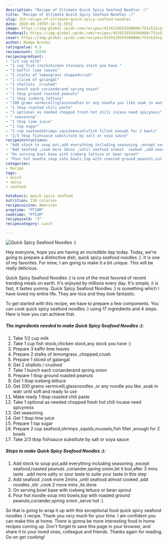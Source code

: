 ```yaml
---
description: "Recipe of Ultimate Quick Spicy Seafood Noodles :)"
title: "Recipe of Ultimate Quick Spicy Seafood Noodles :)"
slug: 353-recipe-of-ultimate-quick-spicy-seafood-noodles
date: 2020-09-19T07:14:32.555Z
image: https://img-global.cpcdn.com/recipes/4529219554508800/751x532cq70/quick-spicy-seafood-noodles-recipe-main-photo.jpg
thumbnail: https://img-global.cpcdn.com/recipes/4529219554508800/751x532cq70/quick-spicy-seafood-noodles-recipe-main-photo.jpg
cover: https://img-global.cpcdn.com/recipes/4529219554508800/751x532cq70/quick-spicy-seafood-noodles-recipe-main-photo.jpg
author: Madge Brooks
ratingvalue: 4.5
reviewcount: 31559
recipeingredient:
- "1/2 cup milk"
- "1 cup fish stockchicken stockany stock you have "
- "3 kaffir lime leaves"
- "2 stalks of lemongrass choppedcrush"
- "1 sliced of galangal"
- "2 shallots  crushed"
- "1 bunch each corianderand spring onion"
- "1 tbsp ground roasted peanuts"
- "1 tbsp iceberg lettuce"
- "200 grams vermicelliglassnoodles or any noodle you like soak in watr until soft and ready to use"
- "1 tbsp roasted chili paste"
- "1 optional as needed chopped fresh hot chili incase need spicyness"
- " seasoning"
- "1 tbsp lime juice"
- "1 tsp sugar"
- "2 cup seafoodshrimps squidsmusselsfish fillet enough for 2 bowls"
- "2/3 tbsp fishsauce substitute by salt or soya sauce"
recipeinstructions:
- "Add stock to soup pot,add everything including seasoning ,except seafood,roasted peanuts ,coriander,spring onion,let it boil,after 3 mins taste ..add more salty or sour taste to suite your taste in this step"
- "Add seafood ,cook more 2mins ,until seafood almost  cooked ,add noodles ,stir ,cook 2 more mins ,its done"
- "On serving bowl base with iceberg lettuce or bean sprout"
- "Pour hot noodle soup into bowls,top with roasted ground peanuts,coriander,spring onion ,serve hot :)"
categories:
- Recipe
tags:
- quick
- spicy
- seafood

katakunci: quick spicy seafood 
nutrition: 138 calories
recipecuisine: American
preptime: "PT10M"
cooktime: "PT52M"
recipeyield: "3"
recipecategory: Lunch

---
```



![Quick Spicy Seafood Noodles :)](https://img-global.cpcdn.com/recipes/4529219554508800/751x532cq70/quick-spicy-seafood-noodles-recipe-main-photo.jpg)

Hey everyone, hope you are having an incredible day today. Today, we're going to prepare a distinctive dish, quick spicy seafood noodles :). It is one of my favorites. For mine, I am going to make it a bit unique. This will be really delicious.

Quick Spicy Seafood Noodles :) is one of the most favored of recent trending meals on earth. It's enjoyed by millions every day. It's simple, it is fast, it tastes yummy. Quick Spicy Seafood Noodles :) is something which I have loved my entire life. They are nice and they look fantastic.




To get started with this recipe, we have to prepare a few components. You can cook quick spicy seafood noodles :) using 17 ingredients and 4 steps. Here is how you can achieve that.

<!--inarticleads1-->

##### The ingredients needed to make Quick Spicy Seafood Noodles :):

1. Take 1/2 cup milk
1. Take 1 cup fish stock,chicken stock,any stock you have :)
1. Prepare 3 kaffir lime leaves
1. Prepare 2 stalks of lemongrass ,chopped,crush
1. Prepare 1 sliced of galangal
1. Get 2 shallots / crushed
1. Take 1 bunch each corianderand spring onion
1. Prepare 1 tbsp ground roasted peanuts
1. Get 1 tbsp iceberg lettuce
1. Get 200 grams vermicelli,glassnoodles ,or any noodle you like ,soak in watr until soft and ready to use
1. Make ready 1 tbsp roasted chili paste
1. Take 1 optional as needed chopped fresh hot chili incase need spicyness
1. Get  seasoning
1. Get 1 tbsp lime juice
1. Prepare 1 tsp sugar
1. Prepare 2 cup seafood,shrimps ,squids,mussels,fish fillet ,enough for 2 bowls
1. Take 2/3 tbsp fishsauce substitute by salt or soya sauce




<!--inarticleads2-->

##### Steps to make Quick Spicy Seafood Noodles :):

1. Add stock to soup pot,add everything including seasoning ,except seafood,roasted peanuts ,coriander,spring onion,let it boil,after 3 mins taste ..add more salty or sour taste to suite your taste in this step
1. Add seafood ,cook more 2mins ,until seafood almost  cooked ,add noodles ,stir ,cook 2 more mins ,its done
1. On serving bowl base with iceberg lettuce or bean sprout
1. Pour hot noodle soup into bowls,top with roasted ground peanuts,coriander,spring onion ,serve hot :)




So that is going to wrap it up with this exceptional food quick spicy seafood noodles :) recipe. Thank you very much for your time. I am confident you can make this at home. There is gonna be more interesting food in home recipes coming up. Don't forget to save this page in your browser, and share it to your loved ones, colleague and friends. Thanks again for reading. Go on get cooking!
